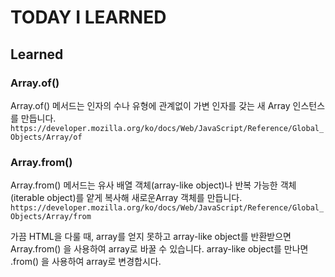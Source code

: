 # TODAY I LEARNED

## Learned

### Array.of()

Array.of() 메서드는 인자의 수나 유형에 관계없이 가변 인자를 갖는 새 Array 인스턴스를 만듭니다.
`https://developer.mozilla.org/ko/docs/Web/JavaScript/Reference/Global_Objects/Array/of`

### Array.from()

Array.from() 메서드는 유사 배열 객체(array-like object)나 반복 가능한 객체(iterable object)를 얕게 복사해 새로운Array 객체를 만듭니다.
`https://developer.mozilla.org/ko/docs/Web/JavaScript/Reference/Global_Objects/Array/from`

가끔 HTML을 다룰 때, array를 얻지 못하고 array-like object를 반환받으면 Array.from() 을 사용하여 array로 바꿀 수 있습니다.
array-like object를 만나면 .from() 을 사용하여 array로 변경합시다.

